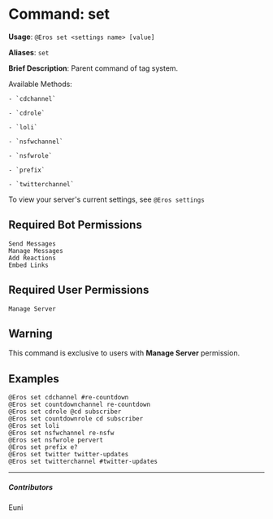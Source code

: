 # Command: set


**Usage**: `@Eros set <settings name> [value]`

**Aliases**: `set`

**Brief Description**: Parent command of tag system.

Available Methods:

	- `cdchannel`

	- `cdrole`

	- `loli`

	- `nsfwchannel`

	- `nsfwrole`

	- `prefix`

	- `twitterchannel`



To view your server's current settings, see `@Eros settings`

## Required Bot Permissions

```
Send Messages
Manage Messages
Add Reactions
Embed Links
```

## Required User Permissions

```
Manage Server
```

## Warning


This command is exclusive to users with __**Manage Server**__ permission.

## Examples

```
@Eros set cdchannel #re-countdown
@Eros set countdownchannel re-countdown
@Eros set cdrole @cd subscriber
@Eros set countdownrole cd subscriber
@Eros set loli
@Eros set nsfwchannel re-nsfw
@Eros set nsfwrole pervert
@Eros set prefix e?
@Eros set twitter twitter-updates
@Eros set twitterchannel #twitter-updates
```


---

##### Contributors


Euni

